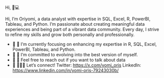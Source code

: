 Hi, 👋💻

Hi, I’m Oriyomi, a data analyst with expertise in SQL, Excel, R, PowerBI, Tableau, and Python.
I’m passionate about creating meaningful data experiences and being part of a vibrant data community. Every day, I strive to refine my skills and grow both personally and professionally.

  * 🔘  🔭 I’m currently focusing on enhancing my expertise in R, SQL, Excel, PowerBI, Tableau, and Python.
  * 🔘  🌱 I’m committed to evolving into the best version of myself.
  * 🔘  💬 Feel free to reach out if you want to talk about data
  * 🔘  👩🏾‍💻 Let’s connect!
      Twitter: https://x.com/yomi_oris
      LinkedIn: https://www.linkedin.com/in/yomi-oris-79243030b/
